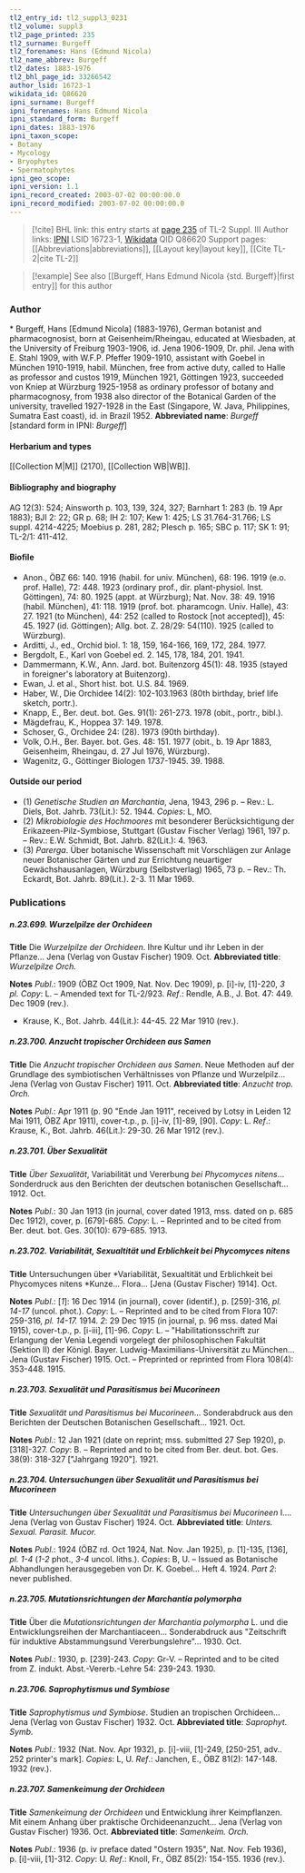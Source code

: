 ```yaml
---
tl2_entry_id: tl2_suppl3_0231
tl2_volume: suppl3
tl2_page_printed: 235
tl2_surname: Burgeff
tl2_forenames: Hans (Edmund Nicola)
tl2_name_abbrev: Burgeff
tl2_dates: 1883-1976
tl2_bhl_page_id: 33266542
author_lsid: 16723-1
wikidata_id: Q86620
ipni_surname: Burgeff
ipni_forenames: Hans Edmund Nicola
ipni_standard_form: Burgeff
ipni_dates: 1883-1976
ipni_taxon_scope: 
- Botany
- Mycology
- Bryophytes
- Spermatophytes
ipni_geo_scope: 
ipni_version: 1.1
ipni_record_created: 2003-07-02 00:00:00.0
ipni_record_modified: 2003-07-02 00:00:00.0
---
```


> [!cite] BHL link: this entry starts at [page 235](https://www.biodiversitylibrary.org/page/33266542) of TL-2 Suppl. III
> Author links: [IPNI](https://www.ipni.org/a/16723-1) LSID 16723-1, [Wikidata](https://www.wikidata.org/wiki/Q86620) QID Q86620
> Support pages: [[Abbreviations|abbreviations]], [[Layout key|layout key]], [[Cite TL-2|cite TL-2]]

> [!example] See also [[Burgeff, Hans Edmund Nicola {std. Burgeff}|first entry]] for this author

### Author

\* Burgeff, Hans \[Edmund Nicola\] (1883-1976), German botanist and pharmacognosist, born at Geisenheim/Rheingau, educated at Wiesbaden, at the University of Freiburg 1903-1906, id. Jena 1906-1909, Dr. phil. Jena with E. Stahl 1909, with W.F.P. Pfeffer 1909-1910, assistant with Goebel in München 1910-1919, habil. München, free from active duty, called to Halle as professor and custos 1919, München 1921, Göttingen 1923, succeeded von Kniep at Würzburg 1925-1958 as ordinary professor of botany and pharmacognosy, from 1938 also director of the Botanical Garden of the university, travelled 1927-1928 in the East (Singapore, W. Java, Philippines, Sumatra East coast), id. in Brazil 1952. 
**Abbreviated name**: *Burgeff* \[standard form in IPNI: *Burgeff*\]

#### Herbarium and types

[[Collection M|M]] (2170), [[Collection WB|WB]].

#### Bibliography and biography

AG 12(3): 524; Ainsworth p. 103, 139, 324, 327; Barnhart 1: 283 (b. 19 Apr 1883); BJI 2: 22; GR p. 68; IH 2: 107; Kew 1: 425; LS 31.764-31.766; LS suppl. 4214-4225; Moebius p. 281, 282; Plesch p. 165; SBC p. 117; SK 1: 91; TL-2/1: 411-412.

#### Biofile

- Anon., ÖBZ 66: 140. 1916 (habil. for univ. München), 68: 196. 1919 (e.o. prof. Halle), 72: 448. 1923 (ordinary prof., dir. plant-physiol. Inst. Göttingen), 74: 80. 1925 (appt. at Würzburg); Nat. Nov. 38: 49. 1916 (habil. München), 41: 118. 1919 (prof. bot. pharamcogn. Univ. Halle), 43: 27. 1921 (to München), 44: 252 (called to Rostock \[not accepted\]), 45: 45. 1927 (id. Göttingen); Allg. bot. Z. 28/29: 54(110). 1925 (called to Würzburg).
- Arditti, J., ed., Orchid biol. 1: 18, 159, 164-166, 169, 172, 284. 1977.
- Bergdolt, E., Karl von Goebel ed. 2. 145, 178, 184, 201. 1941.
- Dammermann, K.W., Ann. Jard. bot. Buitenzorg 45(1): 48. 1935 (stayed in foreigner's laboratory at Buitenzorg).
- Ewan, J. et al., Short hist. bot. U.S. 84. 1969.
- Haber, W., Die Orchidee 14(2): 102-103.1963 (80th birthday, brief life sketch, portr.).
- Knapp, E., Ber. deut. bot. Ges. 91(1): 261-273. 1978 (obit., portr., bibl.).
- Mägdefrau, K., Hoppea 37: 149. 1978.
- Schoser, G., Orchidee 24: (28). 1973 (90th birthday).
- Volk, O.H., Ber. Bayer. bot. Ges. 48: 151. 1977 (obit., b. 19 Apr 1883, Geisenheim, Rheingau, d. 27 Jul 1976, Würzburg).
- Wagenitz, G., Göttinger Biologen 1737-1945. 39. 1988.

#### Outside our period

- (1) *Genetische Studien an Marchantia*, Jena, 1943, 296 p. – Rev.: L. Diels, Bot. Jahrb. 73(Lit.): 52. 1944. *Copies*: L, MO.
- (2) *Mikrobiologie des Hochmoores* mit besonderer Berücksichtigung der Erikazeen-Pilz-Symbiose, Stuttgart (Gustav Fischer Verlag) 1961, 197 p. – Rev.: E.W. Schmidt, Bot. Jahrb. 82(Lit.): 4. 1963.
- (3) *Parerga*. Über botanische Wissenschaft mit Vorschlägen zur Anlage neuer Botanischer Gärten und zur Errichtung neuartiger Gewächshausanlagen, Würzburg (Selbstverlag) 1965, 73 p. – Rev.: Th. Eckardt, Bot. Jahrb. 89(Lit.). 2-3. 11 Mar 1969.

### Publications

##### n.23.699. Wurzelpilze der Orchideen

**Title**
Die *Wurzelpilze der Orchideen*. Ihre Kultur und ihr Leben in der Pflanze... Jena (Verlag von Gustav Fischer) 1909. Oct.
**Abbreviated title**: *Wurzelpilze Orch.*

**Notes**
*Publ*.: 1909 (ÖBZ Oct 1909, Nat. Nov. Dec 1909), p. \[i\]-iv, \[1\]-220, *3 pl. Copy*: L. – Amended text for TL-2/923.
*Ref*.: Rendle, A.B., J. Bot. 47: 449. Dec 1909 (rev.).
- Krause, K., Bot. Jahrb. 44(Lit.): 44-45. 22 Mar 1910 (rev.).

##### n.23.700. Anzucht tropischer Orchideen aus Samen

**Title**
Die *Anzucht tropischer Orchideen aus Samen*. Neue Methoden auf der Grundlage des symbiotischen Verhältnisses von Pflanze und Wurzelpilz... Jena (Verlag von Gustav Fischer) 1911. Oct.
**Abbreviated title**: *Anzucht trop. Orch.*

**Notes**
*Publ*.: Apr 1911 (p. 90 "Ende Jan 1911", received by Lotsy in Leiden 12 Mai 1911, ÖBZ Apr 1911), cover-t.p., p. \[i\]-iv, \[1\]-89, \[90\]. *Copy*: L.
*Ref*.: Krause, K., Bot. Jahrb. 46(Lit.): 29-30. 26 Mar 1912 (rev.).

##### n.23.701. Über Sexualität

**Title**
*Über Sexualität*, Variabilität und Vererbung *bei Phycomyces nitens*... Sonderdruck aus den Berichten der deutschen botanischen Gesellschaft... 1912. Oct.

**Notes**
*Publ*.: 30 Jan 1913 (in journal, cover dated 1913, mss. dated on p. 685 Dec 1912), cover, p. \[679\]-685. *Copy*: L. – Reprinted and to be cited from Ber. deut. bot. Ges. 30(10): 679-685. 1913.

##### n.23.702. Variabilität, Sexualtität und Erblichkeit bei Phycomyces nitens

**Title**
Untersuchungen über *Variabilität, Sexualtität und Erblichkeit bei Phycomyces nitens *Kunze... Flora... \[Jena (Gustav Fischer) 1914\]. Oct.

**Notes**
*Publ*.: \[*1*\]: 16 Dec 1914 (in journal), cover (identif.), p. \[259\]-316, *pl. 14-17* (uncol. phot.).
*Copy*: L. – Reprinted and to be cited from Flora 107: 259-316, *pl. 14-17.* 1914.
*2*: 29 Dec 1915 (in journal, p. 96 mss. dated Mai 1915), cover-t.p., p. \[i-iii\], \[1\]-96. *Copy*: L.  – "Habilitationsschrift zur Erlangung der Venia Legendi vorgelegt der philosophischen Fakultät (Sektion II) der Königl. Bayer. Ludwig-Maximilians-Universität zu München... Jena (Gustav Fischer) 1915. Oct. – Preprinted or reprinted from Flora 108(4): 353-448. 1915.

##### n.23.703. Sexualität und Parasitismus bei Mucorineen

**Title**
*Sexualität und Parasitismus bei Mucorineen*... Sonderabdruck aus den Berichten der Deutschen Botanischen Gesellschaft... 1921. Oct.

**Notes**
*Publ*.: 12 Jan 1921 (date on reprint; mss. submitted 27 Sep 1920), p. \[318\]-327. *Copy*: B. – Reprinted and to be cited from Ber. deut. bot. Ges. 38(9): 318-327 \["Jahrgang 1920"\]. 1921.

##### n.23.704. Untersuchungen über Sexualität und Parasitismus bei Mucorineen

**Title**
*Untersuchungen über Sexualität und Parasitismus bei Mucorineen* I.... Jena (Verlag von Gustav Fischer) 1924. Oct.
**Abbreviated title**: *Unters. Sexual. Parasit. Mucor.*

**Notes**
*Publ*.: 1924 (ÖBZ rd. Oct 1924, Nat. Nov. Jan 1925), p. \[1\]-135, \[136\], *pl. 1-4* (*1-2* phot., *3-4* uncol. liths.). *Copies*: B, U. – Issued as Botanische Abhandlungen herausgegeben von Dr. K. Goebel... Heft 4. 1924.
*Part 2*: never published.

##### n.23.705. Mutationsrichtungen der Marchantia polymorpha

**Title**
Über die *Mutationsrichtungen der Marchantia polymorpha* L. und die Entwicklungsreihen der Marchantiaceen... Sonderabdruck aus "Zeitschrift für induktive Abstammungsund Vererbungslehre"... 1930. Oct.

**Notes**
*Publ*.: 1930, p. \[239\]-243. *Copy*: Gr-V. – Reprinted and to be cited from Z. indukt. Abst.-Vererb.-Lehre 54: 239-243. 1930.

##### n.23.706. Saprophytismus und Symbiose

**Title**
*Saprophytismus und Symbiose*. Studien an tropischen Orchideen... Jena (Verlag von Gustav Fischer) 1932. Oct.
**Abbreviated title**: *Saprophyt. Symb.*

**Notes**
*Publ*.: 1932 (Nat. Nov. Apr 1932), p. \[i\]-viii, \[1\]-249, \[250-251, adv.. 252 printer's mark\].
*Copies*: L, U.
*Ref*.: Janchen, E., ÖBZ 81(2): 147-148. 1932 (rev.).

##### n.23.707. Samenkeimung der Orchideen

**Title**
*Samenkeimung der Orchideen* und Entwicklung ihrer Keimpflanzen. Mit einem Anhang über praktische Orchideenanzucht... Jena (Verlag von Gustav Fischer) 1936. Oct.
**Abbreviated title**: *Samenkeim. Orch.*

**Notes**
*Publ*.: 1936 (p. iv preface dated "Ostern 1935", Nat. Nov. Feb 1936), p. \[i\]-viii, \[1\]-312.
*Copy*: U.
*Ref*.: Knoll, Fr., ÖBZ 85(2): 154-155. 1936 (rev.).

